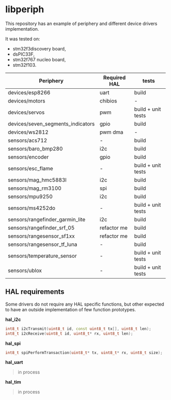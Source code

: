 # libperiph

This repository has an example of periphery and different device drivers implementation.

It was tested on:
- stm32f3discovery board,
- dsPIC33F,
- stm32f767 nucleo board,
- stm32f103.

| Periphery                         | Required HAL | tests |
| --------------------------------- | ------------ | ----- |
| devices/esp8266                   | uart         | build |
| devices/motors                    | chibios      | -     |
| devices/servos                    | pwm          | build + unit tests |
| devices/seven_segments_indicators | gpio         | build |
| devices/ws2812                    | pwm dma      | -     |
| sensors/acs712                    | -            | build |
| sensors/baro_bmp280               | i2c          | build |
| sensors/encoder                   | gpio         | build |
| sensors/esc_flame                 | -            | build + unit tests |
| sensors/mag_hmc5883l              | i2c          | build |
| sensors/mag_rm3100                | spi          | build |
| sensors/mpu9250                   | i2c          | build |
| sensors/ms4252do                  | -            | build + unit tests |
| sensors/rangefinder_garmin_lite   | i2c          | build |
| sensors/rangefinder_srf_05        | refactor me  | build |
| sensors/rangesensor_sf1xx         | refactor me  | build |
| sensors/rangesensor_tf_luna       | -            | build |
| sensors/temperature_sensor        | -            | build + unit tests |
| sensors/ublox                     | -            | build + unit tests |


## HAL requirements

Some drivers do not require any HAL specific functions, but other expected to have an outside implementation of few function prototypes.

**hal_i2c**

```c++
int8_t i2cTransmit(uint8_t id, const uint8_t tx[], uint8_t len);
int8_t i2cReceive(uint8_t id, uint8_t* rx, uint8_t len);
```

**hal_spi**

```c++
int8_t spiPerformTransaction(uint8_t* tx, uint8_t* rx, uint8_t size);
```

**hal_uart**

> in process

**hal_tim**

> in process

